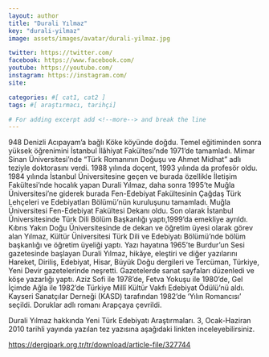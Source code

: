 ```yaml
---
layout: author
title: "Durali Yılmaz"
key: "durali-yilmaz"
image: assets/images/avatar/durali-yilmaz.jpg

twitter: https://twitter.com/
facebook: https://www.facebook.com/
youtube: https://youtube.com/
instagram: https://instagram.com/
site: 

categories: #[ cat1, cat2 ]
tags: #[ araştırmacı, tarihçi]

# For adding excerpt add <!--more--> and break the line
---
```

948 Denizli Acıpayam’a bağlı Köke köyünde doğdu. Temel eğitiminden sonra yüksek öğrenimini İstanbul İlâhiyat Fakültesi’nde 1971’de tamamladı. Mimar Sinan Üniversitesi’nde “Türk Romanının Doğuşu ve Ahmet Midhat” adlı teziyle doktorasını verdi. 1988 yılında doçent, 1993 yılında da profesör oldu. 1984 yılında İstanbul Üniversitesine geçen ve burada özellikle İletişim Fakültesi’nde hocalık yapan Durali Yılmaz, daha sonra 1995’te Muğla Üniversitesi’ne giderek burada Fen-Edebiyat Fakültesinin Çağdaş Türk Lehçeleri ve Edebiyatları Bölümü’nün kuruluşunu tamamladı. Muğla Üniversitesi Fen-Edebiyat Fakültesi Dekanı oldu. Son olarak İstanbul Üniversitesinde Türk Dili Bölüm Başkanlığı yaptı,1999’da emekliye ayrıldı. Kıbrıs Yakın Doğu Üniversitesinde de dekan ve öğretim üyesi olarak görev alan Yılmaz, Kültür Üniversitesi Türk Dili ve Edebiyatı Bölümü’nde bölüm başkanlığı ve öğretim üyeliği yaptı. Yazı hayatına 1965’te Burdur’un Sesi gazetesinde başlayan Durali Yılmaz, hikâye, eleştiri ve diğer yazılarını Hareket, Diriliş, Edebiyat, Hisar, Büyük Doğu dergileri ve Tercüman, Türkiye, Yeni Devir gazetelerinde neşretti. Gazetelerde sanat sayfaları düzenledi ve köşe yazarlığı yaptı. Aziz Sofi ile 1978’de, Fetva Yokuşu ile 1980’de, Gel İçimde Ağla ile 1982’de Türkiye Millî Kültür Vakfı Edebiyat Ödülü’nü aldı. Kayseri Sanatçılar Derneği (KASD) tarafından 1982’de ‘Yılın Romancısı’ seçildi. Doruklar adlı romanı Arapçaya çevrildi.

Durali Yılmaz hakkında Yeni Türk Edebiyatı Araştırmaları. 3, Ocak-Haziran 2010 tarihli yayında yazılan tez yazısına aşağıdaki linkten inceleyebilirsiniz.

https://dergipark.org.tr/tr/download/article-file/327744

<!--more-->

